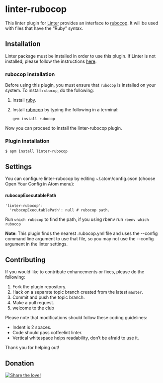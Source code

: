 linter-rubocop
=========================

This linter plugin for [Linter](https://github.com/AtomLinter/Linter) provides an interface to [rubocop](https://github.com/bbatsov/rubocop). It will be used with files that have the “Ruby” syntax.

## Installation
Linter package must be installed in order to use this plugin. If Linter is not installed, please follow the instructions [here](https://github.com/AtomLinter/Linter).

### rubocop installation
Before using this plugin, you must ensure that `rubocop` is installed on your system. To install `rubocop`, do the following:

1. Install [ruby](https://www.ruby-lang.org/).

2. Install [rubocop](https://github.com/bbatsov/rubocop) by typing the following in a terminal:
   ```
   gem install rubocop
   ```

Now you can proceed to install the linter-rubocop plugin.

### Plugin installation
```
$ apm install linter-rubocop
```

## Settings
You can configure linter-rubocop by editing ~/.atom/config.cson (choose Open Your Config in Atom menu):

#### rubocopExecutablePath
```
'linter-rubocop':
  'rubocopExecutablePath': null # rubocop path. 
```
Run `which rubocop` to find the path,
if you using rbenv run `rbenv which rubocop`

**Note**: This plugin finds the nearest .rubocop.yml file and uses the --config command line argument to use that file, so you may not use the --config argument in the linter settings.

## Contributing
If you would like to contribute enhancements or fixes, please do the following:

1. Fork the plugin repository.
1. Hack on a separate topic branch created from the latest `master`.
1. Commit and push the topic branch.
1. Make a pull request.
1. welcome to the club

Please note that modifications should follow these coding guidelines:

- Indent is 2 spaces.
- Code should pass coffeelint linter.
- Vertical whitespace helps readability, don’t be afraid to use it.

Thank you for helping out!

## Donation
[![Share the love!](https://chewbacco-stuff.s3.amazonaws.com/donate.png)](https://www.paypal.com/cgi-bin/webscr?cmd=_s-xclick&hosted_button_id=KXUYS4ARNHCN8)

